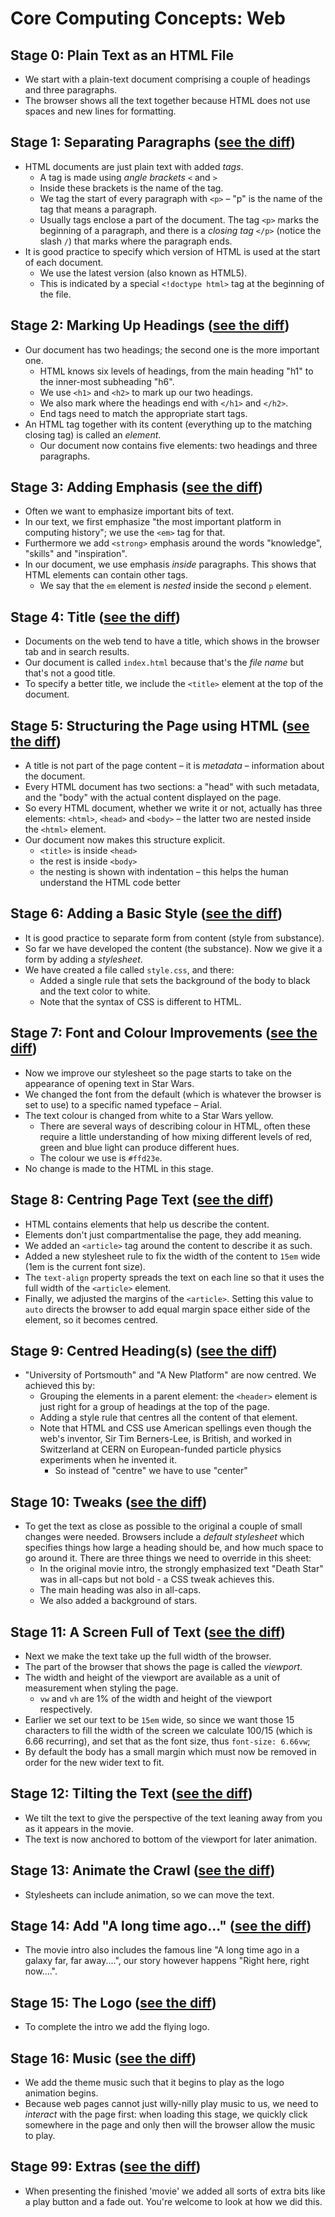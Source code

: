 # Core Computing Concepts: Web

## Stage 0: Plain Text as an HTML File

* We start with a plain-text document comprising a couple of headings and three paragraphs.
* The browser shows all the text together because HTML does not use spaces and new lines for formatting.


## Stage 1: Separating Paragraphs ([see the diff](https://github.com/portsoc/cccweb1/commit/stage-1))

* HTML documents are just plain text with added _tags_.
  * A tag is made using _angle brackets_ `<` and `>`
  * Inside these brackets is the name of the tag.
  * We tag the start of every paragraph with `<p>` – "p" is the name of the tag that means a paragraph.
  * Usually tags enclose a part of the document. The tag `<p>` marks the beginning of a paragraph, and there is a _closing tag_ `</p>` (notice the slash `/`) that marks where the paragraph ends.
* It is good practice to specify which version of HTML is used at the start of each document.
  * We use the latest version (also known as HTML5).
  * This is indicated by a special `<!doctype html>` tag at the beginning of the file.

## Stage 2: Marking Up Headings ([see the diff](https://github.com/portsoc/cccweb1/commit/stage-2))

* Our document has two headings; the second one is the more important one.
  * HTML knows six levels of headings, from the main heading "h1" to the inner-most subheading "h6".
  * We use `<h1>` and `<h2>` to mark up our two headings.
  * We also mark where the headings end with `</h1>` and `</h2>`.
  * End tags need to match the appropriate start tags.
* An HTML tag together with its content (everything up to the matching closing tag) is called an _element_.
  * Our document now contains five elements: two headings and three paragraphs.

## Stage 3: Adding Emphasis ([see the diff](https://github.com/portsoc/cccweb1/commit/stage-3))

* Often we want to emphasize important bits of text.
* In our text, we first emphasize "the most important platform in computing history"; we use the `<em>` tag for that.
* Furthermore we add `<strong>` emphasis around the words "knowledge", "skills" and "inspiration".
* In our document, we use emphasis _inside_ paragraphs. This shows that HTML elements can contain other tags.
  * We say that the `em` element is _nested_ inside the second `p` element.

## Stage 4: Title ([see the diff](https://github.com/portsoc/cccweb1/commit/stage-4))

* Documents on the web tend to have a title, which shows in the browser tab and in search results.
* Our document is called `index.html` because that's the _file name_ but that's not a good title.
* To specify a better title, we include the `<title>` element at the top of the document.

## Stage 5: Structuring the Page using HTML ([see the diff](https://github.com/portsoc/cccweb1/commit/stage-5))

* A title is not part of the page content – it is _metadata_ – information about the document.
* Every HTML document has two sections: a "head" with such metadata, and the "body" with the actual content displayed on the page.
* So every HTML document, whether we write it or not, actually has three elements: `<html>`, `<head>` and `<body>` – the latter two are nested inside the `<html>` element.
* Our document now makes this structure explicit.
  * `<title>` is inside `<head>`
  * the rest is inside `<body>`
  * the nesting is shown with indentation – this helps the human understand the HTML code better

## Stage 6: Adding a Basic Style ([see the diff](https://github.com/portsoc/cccweb1/commit/stage-6))

* It is good practice to separate form from content (style from substance).
* So far we have developed the content (the substance).  Now we give it a form by adding a _stylesheet_.
* We have created a file called `style.css`, and there:
  * Added a single rule that sets the background of the body to black and the text color to white.
  * Note that the syntax of CSS is different to HTML.

## Stage 7: Font and Colour Improvements ([see the diff](https://github.com/portsoc/cccweb1/commit/stage-7))

* Now we improve our stylesheet so the page starts to take on the appearance of opening text in Star Wars.
* We changed the font from the default (which is whatever the browser is set to use) to a specific named typeface – Arial.
* The text colour is changed from white to a Star Wars yellow.
  * There are several ways of describing colour in HTML, often these require a little understanding of how mixing different levels of red, green and blue light can produce different hues.
  * The colour we use is `#ffd23e`.
* No change is made to the HTML in this stage.

## Stage 8: Centring Page Text ([see the diff](https://github.com/portsoc/cccweb1/commit/stage-8))

* HTML contains elements that help us describe the content.
* Elements don't just compartmentalise the page, they add meaning.
* We added an `<article>` tag around the content to describe it as such.
* Added a new stylesheet rule to fix the width of the content to `15em` wide (1em is the current font size).
* The `text-align` property spreads the text on each line so that it uses the full width of the `<article>` element.
* Finally, we adjusted the margins of the `<article>`.  Setting this value to `auto` directs the browser to add equal margin space either side of the element, so it becomes centred.

## Stage 9: Centred Heading(s) ([see the diff](https://github.com/portsoc/cccweb1/commit/stage-9))

* "University of Portsmouth" and "A New Platform" are now centred.  We achieved this by:
  * Grouping the elements in a parent element: the `<header>` element is just right for a group of headings at the top of the page.
  * Adding a style rule that centres all the content of that element.
  * Note that HTML and CSS use American spellings even though the web's inventor, Sir Tim Berners-Lee, is British, and worked in Switzerland at CERN on European-funded particle physics experiments when he invented it.
     * So instead of "centre" we have to use "center"

## Stage 10: Tweaks ([see the diff](https://github.com/portsoc/cccweb1/commit/stage-10))

* To get the text as close as possible to the original a couple of small changes were needed.  Browsers include a _default stylesheet_ which specifies things how large a heading should be, and how much space to go around it.  There are three things we need to override in this sheet:
  * In the original movie intro, the strongly emphasized text "Death Star" was in all-caps but not bold - a CSS tweak achieves this.
  * The main heading was also in all-caps.
  * We also added a background of stars.

## Stage 11: A Screen Full of Text ([see the diff](https://github.com/portsoc/cccweb1/commit/stage-11))

* Next we make the text take up the full width of the browser.
* The part of the browser that shows the page is called the _viewport_.
* The width and height of the viewport are available as a unit of measurement when styling the page.
  * `vw` and `vh` are 1% of the width and height of the viewport respectively.
* Earlier we set our text to be `15em` wide, so since we want those 15 characters to fill the width of the screen we calculate 100/15 (which is 6.66 recurring), and set that as the font size, thus `font-size: 6.66vw`;
* By default the body has a small margin which must now be removed in order for the new wider text to fit.

## Stage 12: Tilting the Text ([see the diff](https://github.com/portsoc/cccweb1/commit/stage-12))

* We tilt the text to give the perspective of the text leaning away from you as it appears in the movie.
* The text is now anchored to bottom of the viewport for later animation.

## Stage 13: Animate the Crawl ([see the diff](https://github.com/portsoc/cccweb1/commit/stage-13))

* Stylesheets can include animation, so we can move the text.

## Stage 14: Add "A long time ago..." ([see the diff](https://github.com/portsoc/cccweb1/commit/stage-14))

* The movie intro also includes the famous line "A long time ago in a galaxy far, far away....", our story however happens "Right here, right now....".

## Stage 15: The Logo ([see the diff](https://github.com/portsoc/cccweb1/commit/stage-15))

* To complete the intro we add the flying logo.

## Stage 16: Music ([see the diff](https://github.com/portsoc/cccweb1/commit/stage-16))

* We add the theme music such that it begins to play as the logo animation begins.
* Because web pages cannot just willy-nilly play music to us, we need to _interact_ with the page first: when loading this stage, we quickly click somewhere in the page and only then will the browser allow the music to play.

## Stage 99: Extras ([see the diff](https://github.com/portsoc/cccweb1/commit/stage-99))

* When presenting the finished 'movie' we added all sorts of extra bits like a play button and a fade out.  You're welcome to look at how we did this.
